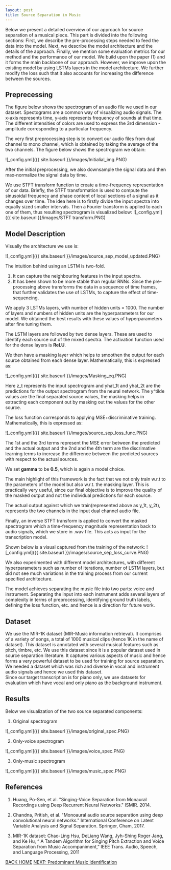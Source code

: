 ```yaml
---
layout: post
title: Source Separation in Music
---
```


Below we present a detailed overview of our approach for source separation of a musical piece. This part is divided into the following sections: First, we describe the pre-processing steps needed to feed the data into the model.  Next, we describe the model architecture and the details of the approach. Finally, we mention some evaluation metrics for our method and the performance of our model.
We build upon the paper (1) and it forms the main backbone of our approach. However, we improve upon the existing model by using LSTMs layers in the model architecture. We further modify the loss such that it also accounts for increasing the difference between the sources. 

## Preprecessing

The figure below shows the spectrogram of an audio file we used in our dataset.
Spectograms are a common way of visualizing audio signals. The x-axis represents time, y-axis represents frequency of sounds at that time. The different intensities of colors are used to express the 3rd dimension - amplitude corresponding to a particular frequency.

The very first preprocessing step is to convert our audio files from dual channel to mono channel, which is obtained by taking the average of the two channels. The figure below shows the spectrogram we obtain:

![_config.yml]({{ site.baseurl }}/images/Initialial_img.PNG)

After the initial preprocessing, we also downsample the signal data and then max-normalize the signal data by time.

We use STFT transform function to create a time-frequency representation of our data. Briefly, the STFT transformation is used to compute the sinusoidal frequency and phase content of local sections of a signal as it changes over time. The idea here is to firstly divide the input spectra into equally sized smaller intervals. Then a Fourier transform is applied to each one of them, thus resulting spectrogram is visualized below:
![_config.yml]({{ site.baseurl }}/images/STFT transform.PNG)


## Model Description

Visually the architecture we use is:

![_config.yml]({{ site.baseurl }}/images/source_sep_model_updated.PNG)

The intuition behind using an LSTM is two-fold.
 1. It can capture the neighbouring features in the input spectra. 
 2. It has been shown to be more stable than regular RNNs. Since the pre-processing above transforms the data in a sequence of time frames, that further validates the use of LSTMs, to capture the effect of time-sequencing.

We apply 3 LSTMs layers, with number of hidden units = 1000. The number of layers and numbers of hidden units are the hyperparameters for our model. We obtained the best results with these values of hyperparameters after fine tuning them.

The LSTM layers are followed by two dense layers. These are used to identify each source out of the mixed spectra. The activation function used for the dense layers is **ReLU**. 

We then have a masking layer which helps to smoothen the output for each source obtained from each dense layer. Mathematically, this is expressed as: 

![_config.yml]({{ site.baseurl }}/images/Masking_eq.PNG)

 Here z_t represents the input spectrogram and yhat_1t and yhat_2t are the predictions for the output spectrogram from the neural network. The y^tilde values are the final separated source values, the masking helps in extracting each component out by masking out the values for the other source.
 
 The loss function corresponds to applying MSE+discriminative training. Mathematically, this is expressed as:
 
 ![_config.yml]({{ site.baseurl }}/images/source_sep_loss_func.PNG)
 
 The 1st and the 3rd terms represent the MSE error between the predicted and the actual output and the 2nd and the 4th term are the discrimative learning terms to increase the difference between the predicted sources with respect to the actual sources.
 
 We set **gamma** to be **0.5**, which is again a model choice.
 
 The main highlight of this framework is the fact that we not only train w.r.t to the parameters of the model but also w.r.t. the masking layer. This is practically very useful, since our final objective is to improve the quality of the masked output and not the individual predictions for each source.
 
 The actual output against which we train(represented above as y_1t, y_2t), represents the two channels in the input dual channel audio file.
 
Finally, an inverse STFT transform is applied to convert the masked spectrogram which a time-frequency magnitude representation back to audio signals, which we store in .wav file. This acts as input for the transcription model. 

Shown below is a visual captured from the training of the network:
![_config.yml]({{ site.baseurl }}/images/source_sep_loss_curve.PNG)

We also experimented with different model architectures, with different hyperparameters such as number of iterations, number of LSTM layers, but did not see much variations in the training process from our current specified architecture.

The model achieves separating the music file into two parts: voice and instrument. Separating the input into each instrument adds several layers of complexity in terms of preprocessing, identifying ground truth labels, defining the loss function, etc. and hence is a direction for future work.

## Dataset
We use the MIR-1K dataset (MIR-Music information retrieval). 
It comprises of a variety of songs, a total of 1000 musical clips (hence 1K in the name of dataset). This dataset is annotated with several musical features such as pitch, timbre, etc. We use this dataset since it is a popular dataset used in source separation literature. It captures various aspects of music and hence forms a very powerful dataset to be used for training for source separation. We needed a dataset which was rich and diverse in vocal and instrument audio signals and hence we used this dataset.   
Since our target transcription is for piano only, we use datasets for evaluation which have vocal and only piano as the background instrument.

## Results
Below we visualization of the two source separated components:
1. Original spectrogram  

![_config.yml]({{ site.baseurl }}/images/original_spec.PNG)

2. Only-voice spectrogram  

![_config.yml]({{ site.baseurl }}/images/voice_spec.PNG)

3. Only-music spectrogram  

![_config.yml]({{ site.baseurl }}/images/music_spec.PNG)

## References
1. Huang, Po-Sen, et al. "Singing-Voice Separation from Monaural Recordings using Deep Recurrent Neural Networks." ISMIR. 2014.

2. Chandna, Pritish, et al. "Monoaural audio source separation using deep convolutional neural networks." International Conference on Latent Variable Analysis and Signal Separation. Springer, Cham, 2017.

3. MIR-1K dataset:
Chao-Ling Hsu,   DeLiang Wang, Jyh-Shing Roger Jang, and Ke Hu, “ A Tandem Algorithm for Singing Pitch Extraction and Voice Separation from Music Accompaniment,” IEEE Trans. Audio, Speech, and Language Processing,  2011

[BACK HOME](https://subhasreesengupta.github.io/project-intro/)
[NEXT: Predominant Music Identification](https://subhasreesengupta.github.io/predominant-instrument/)

